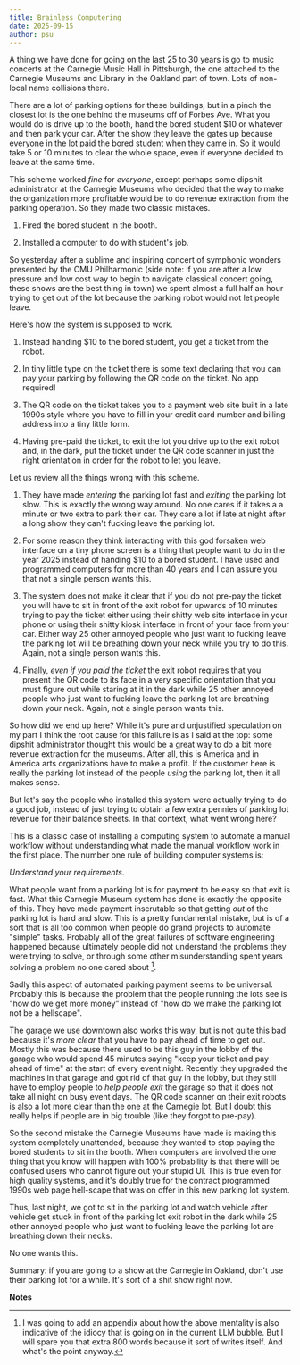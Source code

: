 ```yaml
---
title: Brainless Computering
date: 2025-09-15
author: psu
---
```


A thing we have done for going on the last 25 to 30 years is go to music concerts at the
Carnegie Music Hall in Pittsburgh, the one attached to the Carnegie Museums and Library in
the Oakland part of town. Lots of non-local name collisions there.

There are a lot of parking options for these buildings, but in a pinch the closest lot is
the one behind the museums off of Forbes Ave. What you would do is drive up to the booth,
hand the bored student $10 or whatever and then park your car. After the show they leave
the gates up because everyone in the lot paid the bored student when they came in. So it
would take 5 or 10 minutes to clear the whole space, even if everyone decided to leave at
the same time.

This scheme worked _fine_ for _everyone_, except perhaps some dipshit administrator at the
Carnegie Museums who decided that the way to make the organization more profitable would
be to do revenue extraction from the parking operation. So they made two classic mistakes.

1. Fired the bored student in the booth.

2. Installed a computer to do with student's job.

So yesterday after a sublime and inspiring concert of symphonic wonders presented by the
CMU Philharmonic (side note: if you are after a low pressure and low cost way to begin to
navigate classical concert going, these shows are the best thing in town) we spent almost
a full half an hour trying to get out of the lot because the parking robot would not let
people leave.

Here's how the system is supposed to work.

1. Instead handing $10 to the bored student, you get a ticket from the robot.

1. In tiny little type on the ticket there is some text declaring that you can pay your
   parking by following the QR code on the ticket. No app required!

1. The QR code on the ticket takes you to a payment web site built in a late
   1990s style where you have to fill in your credit card number and billing address into a tiny
   little form.

1. Having pre-paid the ticket, to exit the lot you drive up to the exit robot and, in the
   dark, put the ticket under the QR code scanner in just the right orientation in order
   for the robot to let you leave. 
   
Let us review all the things wrong with this scheme.

1. They have made _entering_ the parking lot fast and _exiting_ the parking lot slow. This
   is exactly the wrong way around. No one cares if it takes a a minute or two extra to
   park their car. They care a lot if late at night after a long show they can't fucking
   leave the parking lot. 

1. For some reason they think interacting with this god forsaken web interface on a
   tiny phone screen is a thing that people want to do in the year 2025 instead of handing
   $10 to a bored student. I have used and programmed computers for more than 40 years and
   I can assure you that not a single person wants this.

1. The system does not make it clear that if you do not pre-pay the ticket you will have
   to sit in front of the exit robot for upwards of 10 minutes trying to pay the ticket
   either using their shitty web site interface in your phone or using their shitty kiosk
   interface in front of your face from your car. Either way 25 other annoyed people who
   just want to fucking leave the parking lot will be breathing down your neck while you
   try to do this. Again, not a single person wants this.

1. Finally, _even if you paid the ticket_ the exit robot requires that you present the QR
   code to its face in a very specific orientation that you must figure out while staring
   at it in the dark while 25 other annoyed people who just want to fucking leave the
   parking lot are breathing down your neck. Again, not a single person wants this.

So how did we end up here? While it's pure and unjustified speculation on my part I think
the root cause for this failure is as I said at the top: some dipshit administrator
thought this would be a great way to do a bit more revenue extraction for the museums.
After all, this is America and in America arts organizations have to make a profit. If
the customer here is really the parking lot instead of the people _using_ the parking lot,
then it all makes sense.

But let's say the people who installed this system were actually trying to do a good job,
instead of just trying to obtain a few extra pennies of parking lot revenue for their
balance sheets. In that context, what went wrong here?

This is a classic case of installing a computing system to automate a manual workflow
without understanding what made the manual workflow work in the first place. The number
one rule of building computer systems is:

_Understand your requirements_.

What people want from a parking lot is for payment to be easy so that exit is fast. What
this Carnegie Museum system has done is exactly the opposite of this. They have made
payment inscrutable so that getting _out_ of the parking lot is hard and slow. This is a
pretty fundamental mistake, but is of a sort that is all too common when people do grand
projects to automate "simple" tasks. Probably all of the great failures of software
engineering happened because ultimately people did not understand the problems they were
trying to solve, or through some other misunderstanding spent years solving a problem no
one cared about [^1].

Sadly this aspect of automated parking payment seems to be universal. Probably this is
because the problem that the people running the lots see is "how do we get more money"
instead of "how do we make the parking lot not be a hellscape".

The garage we use downtown also works this way, but is not quite this bad because it's
_more clear_ that you have to pay ahead of time to get out. Mostly this was because there
used to be this guy in the lobby of the garage who would spend 45 minutes saying "keep
your ticket and pay ahead of time" at the start of every event night. Recently they
upgraded the machines in that garage and got rid of that guy in the lobby, but they still
have to employ people to _help people exit_ the garage so that it does not take all night
on busy event days. The QR code scanner on their exit robots is also a lot more clear
than the one at the Carnegie lot. But I doubt this really helps if people are in big
trouble (like they forgot to pre-pay).

So the second mistake the Carnegie Museums have made is making this system completely
unattended, because they wanted to stop paying the bored students to sit in the booth.
When computers are involved the one thing that you know will happen with 100% probability
is that there will be confused users who cannot figure out your stupid UI. This is true
even for high quality systems, and it's doubly true for the contract programmed 1990s web
page hell-scape that was on offer in this new parking lot system.

Thus, last night, we got to sit in the parking lot and watch vehicle after vehicle get
stuck in front of the parking lot exit robot in the dark while 25 other annoyed people who
just want to fucking leave the parking lot are breathing down their necks.

No one wants this.

Summary: if you are going to a show at the Carnegie in Oakland, don't use their parking
lot for a while. It's sort of a shit show right now.

**Notes**

[^1]: I was going to add an appendix about how the above mentality is also
indicative of the idiocy that is going on in the current LLM bubble. But I will spare you
that extra 800 words because it sort of writes itself. And what's the point anyway.

